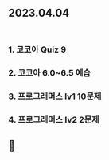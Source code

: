## 2023.04.04<br/><br/>


### 1. 코코아 Quiz 9
### 2. 코코아 6.0~6.5 예습
### 3. 프로그래머스 lv1 10문제
### 4. 프로그래머스 lv2 2문제




## 🥱
